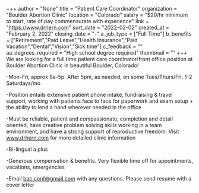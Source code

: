 +++
author = "None"
title = "Patient Care Coordinator"
organization = "Boulder Abortion Clinic"
location = "Colorado"
salary = "$20/hr minimum to start, rate of pay commensurate with experience"
link = "https://www.drhern.com"
sort_date = "2022-02-02"
created_at = "February 2, 2022"
closing_date = "-"
a_job_type = ["Full Time"]
b_benefits = ["Retirement","Paid Leave","Health Insurance","Paid Vacation","Dental","Vision","Sick time"]
c_feedback = ""
aa_degrees_required = "High school degree required"
thumbnail = ""
+++
We are looking for a full time patient care coordinator/front office position at Boulder Abortion Clinic in beautiful Boulder, Colorado!

-Mon-Fri, approx 8a-5p. After 5pm, as needed, on some Tues/Thurs/Fri.
1-2 Saturdays/mo

-Position entails extensive patient phone intake, fundraising & travel support, working with patients face to face for paperwork and exam setup + the ability to lend a hand wherever needed in the office

-Must be reliable, patient and compassionate, completion and detail oriented, have creative problem solving skills working in a team environment, and have a strong support of reproductive freedom. Visit www.drhern.com for more detailed clinic information

-Bi-lingual a plus

-Generous compensation & benefits. Very flexible time off for appointments, vacations, emergencies

-Email bac.conf@gmail.com with any questions. Please send resume with a cover letter